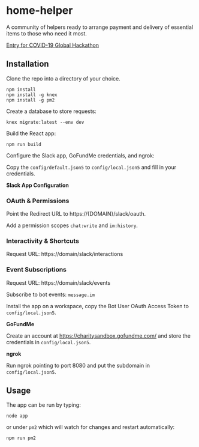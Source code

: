 # home-helper

A community of helpers ready to arrange payment and delivery of essential items to those who need it most.

[Entry for COVID-19 Global Hackathon](https://covid-global-hackathon.devpost.com/)

## Installation

Clone the repo into a directory of your choice.

```
npm install
npm install -g knex
npm install -g pm2
```

Create a database to store requests:

```
knex migrate:latest --env dev
```

Build the React app:

```
npm run build
```

Configure the Slack app, GoFundMe credentials, and ngrok:

Copy the `config/default.json5` to `config/local.json5` and fill in your credentials.

**Slack App Configuration**

### OAuth & Permissions

Point the Redirect URL to https://{DOMAIN}/slack/oauth.

Add a permission scopes `chat:write` and `im:history`.

### Interactivity & Shortcuts

Request URL: https://domain/slack/interactions

### Event Subscriptions

Request URL: https://domain/slack/events

Subscribe to bot events: `message.im`

Install the app on a workspace, copy the Bot User OAuth Access Token to `config/local.json5`.

**GoFundMe**

Create an account at https://charitysandbox.gofundme.com/ and store the credentials in `config/local.json5`.

**ngrok**

Run ngrok pointing to port 8080 and put the subdomain in `config/local.json5`.

## Usage

The app can be run by typing:

```
node app
```

or under `pm2` which will watch for changes and restart automatically:

```
npm run pm2
```